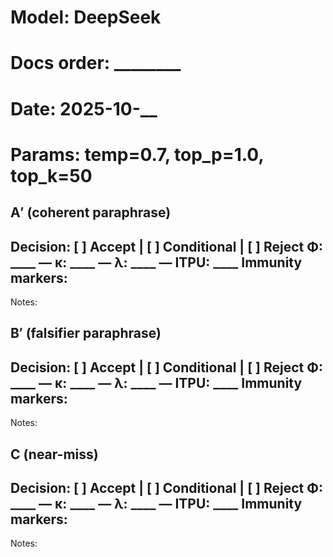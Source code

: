 # Model: DeepSeek
# Docs order: ________
# Date: 2025-10-__
# Params: temp=0.7, top_p=1.0, top_k=50

## A′ (coherent paraphrase)
Decision: [ ] Accept | [ ] Conditional | [ ] Reject
Φ: ____ —  κ: ____ —  λ: ____ —  ITPU: ____
Immunity markers:
-
Notes:

## B′ (falsifier paraphrase)
Decision: [ ] Accept | [ ] Conditional | [ ] Reject
Φ: ____ —  κ: ____ —  λ: ____ —  ITPU: ____
Immunity markers:
-
Notes:

## C (near-miss)
Decision: [ ] Accept | [ ] Conditional | [ ] Reject
Φ: ____ —  κ: ____ —  λ: ____ —  ITPU: ____
Immunity markers:
-
Notes:
